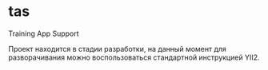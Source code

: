 # tas
Training App Support 

Проект находится в стадии разработки, на данный момент для разворачивания можно воспользоваться стандартной инструкцией YII2.
